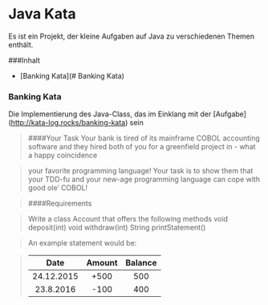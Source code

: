 # Java Kata
Es ist ein Projekt, der kleine Aufgaben auf Java zu verschiedenen Themen enthält.

###Inhalt

- [Banking Kata](# Banking Kata)

###   Banking Kata
Die Implementierung des Java-Class, das im Einklang mit der [Aufgabe] (http://kata-log.rocks/banking-kata) sein

>####Your Task
Your bank is tired of its mainframe COBOL accounting software and they hired both of you for a greenfield project in - what a happy coincidence

>your favorite programming language!
Your task is to show them that your TDD-fu and your new-age programming language can cope with good ole’ COBOL!

>####Requirements

>Write a class Account that offers the following methods void deposit(int) void withdraw(int) String printStatement()

>An example statement would be:

>| Date     | Amount   | Balance  |
>|:--------:|:--------:|:--------:|
>|24.12.2015|   +500   |   500    |
>|23.8.2016 |   -100   |   400    |

